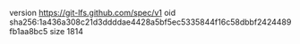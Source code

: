 version https://git-lfs.github.com/spec/v1
oid sha256:1a436a308c21d3ddddae4428a5bf5ec5335844f16c58dbbf2424489fb1aa8bc5
size 1814
